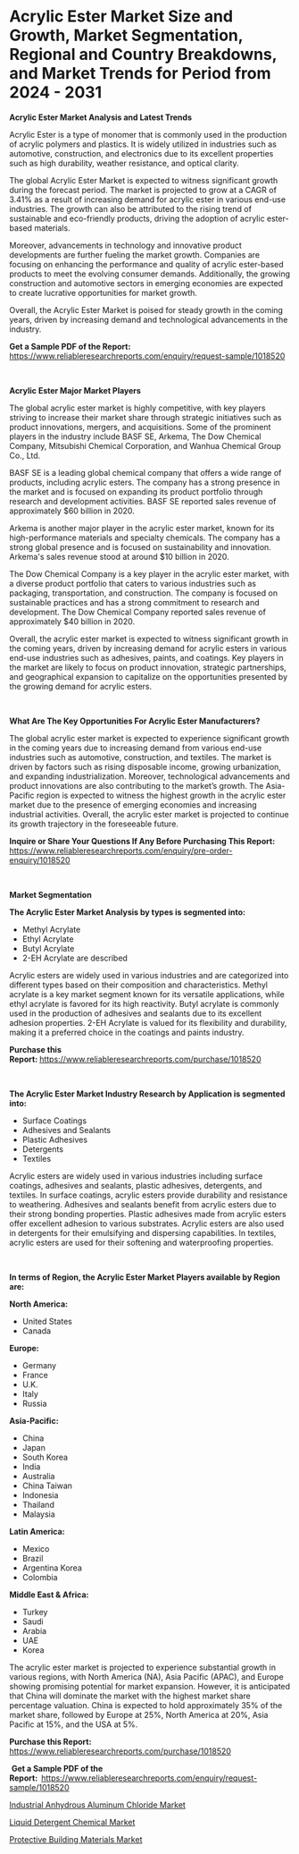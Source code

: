<p><h1>Acrylic Ester Market Size and Growth, Market Segmentation, Regional and Country Breakdowns, and Market Trends for Period from 2024 -  2031</h1></p><p><strong>Acrylic Ester Market Analysis and Latest Trends</strong></p>
<p><p>Acrylic Ester is a type of monomer that is commonly used in the production of acrylic polymers and plastics. It is widely utilized in industries such as automotive, construction, and electronics due to its excellent properties such as high durability, weather resistance, and optical clarity.</p><p>The global Acrylic Ester Market is expected to witness significant growth during the forecast period. The market is projected to grow at a CAGR of 3.41% as a result of increasing demand for acrylic ester in various end-use industries. The growth can also be attributed to the rising trend of sustainable and eco-friendly products, driving the adoption of acrylic ester-based materials.</p><p>Moreover, advancements in technology and innovative product developments are further fueling the market growth. Companies are focusing on enhancing the performance and quality of acrylic ester-based products to meet the evolving consumer demands. Additionally, the growing construction and automotive sectors in emerging economies are expected to create lucrative opportunities for market growth.</p><p>Overall, the Acrylic Ester Market is poised for steady growth in the coming years, driven by increasing demand and technological advancements in the industry.</p></p>
<p><strong>Get a Sample PDF of the Report:&nbsp;</strong> <a href="https://www.reliableresearchreports.com/enquiry/request-sample/1018520">https://www.reliableresearchreports.com/enquiry/request-sample/1018520</a></p>
<p>&nbsp;</p>
<p><strong>Acrylic Ester Major Market Players</strong></p>
<p><p>The global acrylic ester market is highly competitive, with key players striving to increase their market share through strategic initiatives such as product innovations, mergers, and acquisitions. Some of the prominent players in the industry include BASF SE, Arkema, The Dow Chemical Company, Mitsubishi Chemical Corporation, and Wanhua Chemical Group Co., Ltd.</p><p>BASF SE is a leading global chemical company that offers a wide range of products, including acrylic esters. The company has a strong presence in the market and is focused on expanding its product portfolio through research and development activities. BASF SE reported sales revenue of approximately $60 billion in 2020.</p><p>Arkema is another major player in the acrylic ester market, known for its high-performance materials and specialty chemicals. The company has a strong global presence and is focused on sustainability and innovation. Arkema's sales revenue stood at around $10 billion in 2020.</p><p>The Dow Chemical Company is a key player in the acrylic ester market, with a diverse product portfolio that caters to various industries such as packaging, transportation, and construction. The company is focused on sustainable practices and has a strong commitment to research and development. The Dow Chemical Company reported sales revenue of approximately $40 billion in 2020.</p><p>Overall, the acrylic ester market is expected to witness significant growth in the coming years, driven by increasing demand for acrylic esters in various end-use industries such as adhesives, paints, and coatings. Key players in the market are likely to focus on product innovation, strategic partnerships, and geographical expansion to capitalize on the opportunities presented by the growing demand for acrylic esters.</p></p>
<p>&nbsp;</p>
<p><strong>What Are The Key Opportunities For Acrylic Ester Manufacturers?</strong></p>
<p><p>The global acrylic ester market is expected to experience significant growth in the coming years due to increasing demand from various end-use industries such as automotive, construction, and textiles. The market is driven by factors such as rising disposable income, growing urbanization, and expanding industrialization. Moreover, technological advancements and product innovations are also contributing to the market’s growth. The Asia-Pacific region is expected to witness the highest growth in the acrylic ester market due to the presence of emerging economies and increasing industrial activities. Overall, the acrylic ester market is projected to continue its growth trajectory in the foreseeable future.</p></p>
<p><strong>Inquire or Share Your Questions If Any Before Purchasing This Report:</strong> <a href="https://www.reliableresearchreports.com/enquiry/pre-order-enquiry/1018520">https://www.reliableresearchreports.com/enquiry/pre-order-enquiry/1018520</a></p>
<p>&nbsp;</p>
<p><strong>Market Segmentation</strong></p>
<p><strong>The Acrylic Ester Market Analysis by types is segmented into:</strong></p>
<p><ul><li>Methyl Acrylate</li><li>Ethyl Acrylate</li><li>Butyl Acrylate</li><li>2-EH Acrylate are described</li></ul></p>
<p><p>Acrylic esters are widely used in various industries and are categorized into different types based on their composition and characteristics. Methyl acrylate is a key market segment known for its versatile applications, while ethyl acrylate is favored for its high reactivity. Butyl acrylate is commonly used in the production of adhesives and sealants due to its excellent adhesion properties. 2-EH Acrylate is valued for its flexibility and durability, making it a preferred choice in the coatings and paints industry.</p></p>
<p><strong>Purchase this Report:&nbsp;</strong><a href="https://www.reliableresearchreports.com/purchase/1018520">https://www.reliableresearchreports.com/purchase/1018520</a></p>
<p>&nbsp;</p>
<p><strong>The Acrylic Ester Market Industry Research by Application is segmented into:</strong></p>
<p><ul><li>Surface Coatings</li><li>Adhesives and Sealants</li><li>Plastic Adhesives</li><li>Detergents</li><li>Textiles</li></ul></p>
<p><p>Acrylic esters are widely used in various industries including surface coatings, adhesives and sealants, plastic adhesives, detergents, and textiles. In surface coatings, acrylic esters provide durability and resistance to weathering. Adhesives and sealants benefit from acrylic esters due to their strong bonding properties. Plastic adhesives made from acrylic esters offer excellent adhesion to various substrates. Acrylic esters are also used in detergents for their emulsifying and dispersing capabilities. In textiles, acrylic esters are used for their softening and waterproofing properties.</p></p>
<p>&nbsp;</p>
<p><strong>In terms of Region, the Acrylic Ester Market Players available by Region are:</strong></p>
<p>
    <p> <strong> North America: </strong>
        <ul>
            <li>United States</li>
            <li>Canada</li>
        </ul>
        </p> 
    <p> <strong> Europe: </strong>
        <ul>
            <li>Germany</li>
            <li>France</li>
            <li>U.K.</li>
            <li>Italy</li>
            <li>Russia</li>
        </ul>
        </p> 
    <p> <strong> Asia-Pacific: </strong>
        <ul>
            <li>China</li>
            <li>Japan</li>
            <li>South Korea</li>
            <li>India</li>
            <li>Australia</li>
            <li>China Taiwan</li>
            <li>Indonesia</li>
            <li>Thailand</li>
            <li>Malaysia</li>
        </ul>
        </p> 
    <p> <strong> Latin America: </strong>
        <ul>
            <li>Mexico</li>
            <li>Brazil</li>
            <li>Argentina Korea</li>
            <li>Colombia</li>
        </ul>
        </p> 
    <p> <strong> Middle East & Africa: </strong>
        <ul>
            <li>Turkey</li>
            <li>Saudi</li>
            <li>Arabia</li>
            <li>UAE</li>
            <li>Korea</li>
        </ul>
    </p>
    </p>
<p><p>The acrylic ester market is projected to experience substantial growth in various regions, with North America (NA), Asia Pacific (APAC), and Europe showing promising potential for market expansion. However, it is anticipated that China will dominate the market with the highest market share percentage valuation. China is expected to hold approximately 35% of the market share, followed by Europe at 25%, North America at 20%, Asia Pacific at 15%, and the USA at 5%.</p></p>
<p><strong>Purchase this Report: </strong><a href="https://www.reliableresearchreports.com/purchase/1018520">https://www.reliableresearchreports.com/purchase/1018520</a></p>
<p>&nbsp;<strong>Get a Sample PDF of the Report:&nbsp;&nbsp;</strong><a href="https://www.reliableresearchreports.com/enquiry/request-sample/1018520">https://www.reliableresearchreports.com/enquiry/request-sample/1018520</a></p>
<p><strong></strong></p>
<p><p><a href="https://view.publitas.com/reportprime-1/industrial-anhydrous-aluminum-chloride-market-size-growth-outlook-from-2023-to-2030-projecting-at-markets-trends-analysis-by-application-regional-outlook-and-revenue/">Industrial Anhydrous Aluminum Chloride Market</a></p><p><a href="https://view.publitas.com/reportprime-1/global-liquid-detergent-chemical-market-size-and-market-trends-insights-and-projections-from-2023-to-2030/">Liquid Detergent Chemical Market</a></p><p><a href="https://view.publitas.com/reportprime-1/protective-building-materials-market-provides-detailed-segmentation-of-this-market-based-on-type-application-and-region-and-forecast-for-the-period-from-2023-2030/">Protective Building Materials Market</a></p></p>